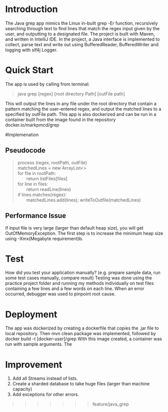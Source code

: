 # Introduction
The Java grep app mimics the Linux in-built grep -Er function, recursively searching through text to find lines that match the regex input given by the user, and outputting to a designated file.
The project is built with Maven, and written in IntelliJ IDE. In the project, a Java interface is implemented to collect, parse text and write out using BufferedReader, BufferedWriter and logging with slf4j Logger.
# Quick Start

The app is used by calling from terminal:
>java grep [regex] [root directory Path] [outFile path]

This will output the lines in any file under the root directory that contain a pattern matching the user-entered regex, and output the matched lines to a specified by outFile path.
This app is also dockerized and can be run in a container built from the image found in the repository docker.io/markpmcd/grep

#Implemenation
## Pseudocode
> process (regex, rootPath, outFile)  
> matchedLines = new ArrayList<>  
> for file in rootPath:  
&nbsp;&nbsp;&nbsp;&nbsp;&nbsp;&nbsp; return listFiles[files]  
for line in files:  
&nbsp;&nbsp;&nbsp;&nbsp;&nbsp;&nbsp; return readLine(lines)  
> if lines.matches(regex):  
&nbsp;&nbsp;&nbsp;&nbsp;&nbsp;&nbsp; matchedLines.add(lines);
> writeToOutfile(matchedLines)


## Performance Issue
If input file is very large (larger than default heap size), you will get OutOfMemoryException. The first step is to increase the minimum heap size using -Xmx(Megabyte requirement)b.
# Test
How did you test your application manually? (e.g. prepare sample data, run some test cases manually, compare result)
Testing was done using the practice project folder and running my methods individually on test files containing a few lines and a few words on each line. When an error occurred, debugger was used to pinpoint root cause.

# Deployment
The app was dockerized by creating a dockerfile that copies the .jar file to local repository.
Then mvn clean package was implemented, followed by docker build -t [docker-user]/grep
With this image created, a container was run with sample arguments. The
# Improvement
1. Add all Streams instead of lists.
2. Create a sharded database to take huge files (larger than machine capacity)
3. Add exceptions for other errors.
>>>>>>> feature/java_grep
